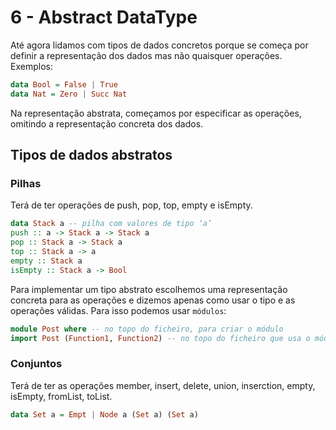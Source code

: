 # 6 - Abstract DataType

Até agora lidamos com tipos de dados concretos porque se começa por definir a representação dos dados mas não quaisquer operações. Exemplos:

```haskell
data Bool = False | True
data Nat = Zero | Succ Nat
```

Na representação abstrata, começamos por especificar as operações, omitindo a representação concreta dos dados. 

## Tipos de dados abstratos

### Pilhas 

Terá de ter operações de push, pop, top, empty e isEmpty. 

```haskell
data Stack a -- pilha com valores de tipo ‘a’
push :: a -> Stack a -> Stack a
pop :: Stack a -> Stack a
top :: Stack a -> a
empty :: Stack a
isEmpty :: Stack a -> Bool
```

Para implementar um tipo abstrato escolhemos uma representação concreta para as operações e dizemos apenas como usar o tipo e as operações válidas. Para isso podemos usar `módulos`:

```haskell
module Post where -- no topo do ficheiro, para criar o módulo
import Post (Function1, Function2) -- no topo do ficheiro que usa o módulo
```

### Conjuntos

Terá de ter as operações member, insert, delete, union, inserction, empty, isEmpty, fromList, toList.

```haskell
data Set a = Empt | Node a (Set a) (Set a)
```